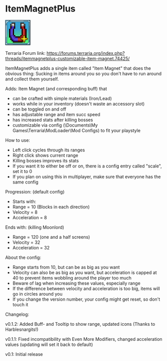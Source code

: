 # ItemMagnetPlus

![Icon](https://raw.githubusercontent.com/direwolf420/ItemMagnetPlus/master/icon.png)

Terraria Forum link: https://forums.terraria.org/index.php?threads/itemmagnetplus-customizable-item-magnet.74425/

ItemMagnetPlus adds a single item called "Item Magnet" that does the obvious thing: Sucking in items around you so you don't have to run around and collect them yourself.

Adds:
Item Magnet (and corresponding buff) that
* can be crafted with simple materials (Iron/Lead)
* works while in your inventory (doesn't waste an accessory slot)
* can be toggled on and off
* has adjustable range and item succ speed
* has increased stats after killing bosses
* customizable via config (\Documents\My Games\Terraria\ModLoader\Mod Configs) to fit your playstyle

How to use:
* Left click cycles through its ranges
* Right click shows current range
* Killing bosses improves its stats
* If you want it to either be off or on, there is a config entry called "scale", set it to 0
* If you plan on using this in multiplayer, make sure that everyone has the same config

Progression: (default config)
* Starts with:
* Range = 10 (Blocks in each direction)
* Velocity = 8
* Acceleration = 8

Ends with: (killing Moonlord)
* Range = 120 (one and a half screens)
* Velocity = 32
* Acceleration = 32

About the config:
* Range starts from 10, but can be as big as you want
* Velocity can also be as big as you want, but acceleration is capped at 40 to prevent items wobbling around the player too much
* Beware of lag when increasing these values, especially range
* If the difference between velocity and acceleration is too big, items will go in circles around you
* If you change the version number, your config might get reset, so don't touch it 


 Changelog:

 v0.1.2: Added Buff- and Tooltip to show range, updated icons (Thanks to Harblesnargits!)

 v0.1.1: Fixed incompatibility with Even More Modifiers, changed acceleration values (updating will set it back to default)

 v0.1: Initial release
